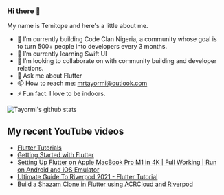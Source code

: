 ### Hi there 👋

My name is Temitope and here's a little about me.

- 🔭 I’m currently building Code Clan Nigeria, a community whose goal is to turn 500+ people into developers every 3 months.
- 🌱 I’m currently learning Swift UI
- 👯 I’m looking to collaborate on with community building and developer relations.
- 💬 Ask me about Flutter
- 📫 How to reach me: mrtayormi@outlook.com
- ⚡ Fun fact: I love to be indoors.

![Tayormi's github stats](https://github-readme-stats.vercel.app/api?username=tayormi&show_icons=true&hide_border=true&theme=dark)

## My recent YouTube videos
<!-- BLOG-POST-LIST:START -->
- [Flutter Tutorials](https://www.youtube.com/watch?v=XmkfesxfSXc)
- [Getting Started with Flutter](https://www.youtube.com/watch?v=iGCsVisY6g4)
- [Setting Up Flutter on Apple MacBook Pro M1 in 4K | Full Working | Run on Android and iOS Emulator](https://www.youtube.com/watch?v=cUInWMhEtyw)
- [Ultimate Guide To Riverpod 2021 - Flutter Tutorial](https://www.youtube.com/watch?v=wpGmH3z3lmI)
- [Build a Shazam Clone in Flutter using ACRCloud and Riverpod](https://www.youtube.com/watch?v=u2CsZnHMhmY)
<!-- BLOG-POST-LIST:END -->
